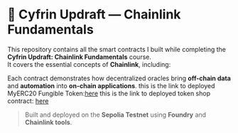 # 🧠 Cyfrin Updraft — Chainlink Fundamentals

This repository contains all the smart contracts I built while completing the **Cyfrin Updraft: Chainlink Fundamentals** course.  
It covers the essential concepts of **Chainlink**, including:

Each contract demonstrates how decentralized oracles bring **off-chain data** and **automation** into **on-chain applications**.
this is the link to deployed MyERC20 Fungible Token:[here](https://sepolia.etherscan.io/address/0xfEE514739C3ACBBcE72663BFaC832b856984adca)
this is the link to deployed token shop contract: [here](https://sepolia.etherscan.io/address/0xc9090b28DA6080c2572b71BD2055D157c81930C2)
> Built and deployed on the **Sepolia Testnet** using **Foundry** and **Chainlink tools**.
